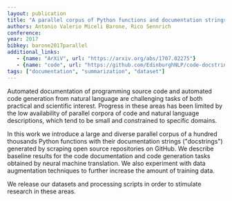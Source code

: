 ```yaml
---
layout: publication
title: "A parallel corpus of Python functions and documentation strings for automated code documentation and code generation"
authors: Antonio Valerio Miceli Barone, Rico Sennrich
conference:
year: 2017
bibkey: barone2017parallel
additional_links:
   - {name: "ArXiV", url: "https://arxiv.org/abs/1707.02275"}
   - {name: "code", url: "https://github.com/EdinburghNLP/code-docstring-corpus"}
tags: ["documentation", "summarization", "dataset"]
---
```

Automated documentation of programming source code and automated code generation from natural language are challenging tasks of both practical and scientific interest. Progress in these areas has been limited by the low availability of parallel corpora of code and natural language descriptions, which tend to be small and constrained to specific domains.

In this work we introduce a large and diverse parallel corpus of a hundred thousands Python functions with their documentation strings ("docstrings") generated by scraping open source repositories on GitHub. We describe baseline results for the code documentation and code generation tasks obtained by neural machine translation. We also experiment with 
data augmentation techniques to further increase the amount of training data.

We release our datasets and processing scripts in order to stimulate research in these areas. 

